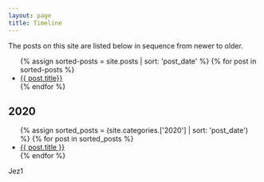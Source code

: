 ```yaml
---
layout: page
title: Timeline
---
```


The posts on this site are listed below in sequence from newer to older.

<ul>
{% assign sorted-posts = site.posts | sort: 'post_date' %}
  {% for post in sorted-posts %}
  <li>
    <a href="{{ post.url }}">{{ post.title}}</a>
  </li>
  {% endfor %}
  </ul>


<h2>2020</h2>

 <ul>
 {% assign sorted_posts = (site.categories.['2020'] | sort: 'post_date') %}
{% for post in sorted_posts %}
  <li>
    <a href="{{ post.url }}">{{ post.title }}</a>
  </li>
{% endfor %}
</ul>

Jez1
